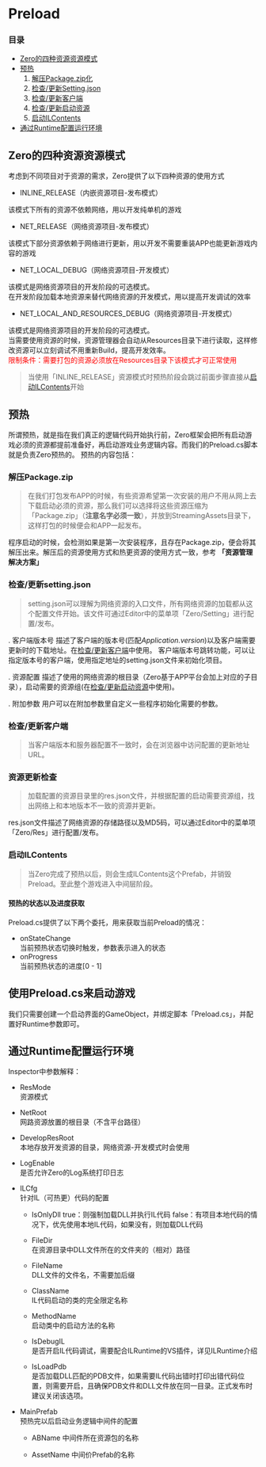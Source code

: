 # Preload

### 目录
- [Zero的四种资源资源模式](#Zero的四种资源资源模式)
- [预热](#预热)
    1. [解压Package.zip化](#解压Package.zip)
    2. [检查/更新Setting.json](#检查/更新setting.json)
    3. [检查/更新客户端](#检查/更新客户端)
    4. [检查/更新启动资源](#检查/更新启动资源)
    5. [启动ILContents](#启动ILContents)
- [通过Runtime配置运行环境](#通过Runtime配置运行环境)
 

## Zero的四种资源资源模式
考虑到不同项目对于资源的需求，Zero提供了以下四种资源的使用方式

- INLINE_RELEASE（内嵌资源项目-发布模式）
 
该模式下所有的资源不依赖网络，用以开发纯单机的游戏

- NET_RELEASE（网络资源项目-发布模式）  

该模式下部分资源依赖于网络进行更新，用以开发不需要重装APP也能更新游戏内容的游戏

- NET_LOCAL_DEBUG（网络资源项目-开发模式）  

该模式是网络资源项目的开发阶段的可选模式。  
在开发阶段加载本地资源来替代网络资源的开发模式，用以提高开发调试的效率

- NET_LOCAL_AND_RESOURCES_DEBUG（网络资源项目-开发模式）

该模式是网络资源项目的开发阶段的可选模式。    
当需要使用资源的时候，资源管理器会自动从Resources目录下进行读取，这样修改资源可以立刻调试不用重新Build，提高开发效率。  
<font color=#FF0000>限制条件：需要打包的资源必须放在Resources目录下该模式才可正常使用</font>

>当使用「INLINE_RELEASE」资源模式时预热阶段会跳过前面步骤直接从[启动ILContents](#启动ILContents)开始


## 预热
所谓预热，就是指在我们真正的逻辑代码开始执行前，Zero框架会把所有启动游戏必须的资源都提前准备好，再启动游戏业务逻辑内容。而我们的Preload.cs脚本就是负责Zero预热的。
预热的内容包括：

### 解压Package.zip
>在我们打包发布APP的时候，有些资源希望第一次安装的用户不用从网上去下载启动必须的资源，那么我们可以选择将这些资源压缩为「Package.zip」（**注意名字必须一致**），并放到StreamingAssets目录下，这样打包的时候便会和APP一起发布。

程序启动的时候，会检测如果是第一次安装程序，且存在Package.zip，便会将其解压出来。解压后的资源使用方式和热更资源的使用方式一致，参考 **「资源管理解决方案」**

### 检查/更新setting.json
>setting.json可以理解为网络资源的入口文件，所有网络资源的加载都从这个配置文件开始。该文件可通过Editor中的菜单项「Zero/Setting」进行配置/发布。

. 客户端版本号
描述了客户端的版本号(匹配*Application.version*)以及客户端需要更新时的下载地址。在[检查/更新客户端](#检查/更新客户端)中使用。
客户端版本号跳转功能，可以让指定版本号的客户端，使用指定地址的setting.json文件来初始化项目。

. 资源配置
描述了使用的网络资源的根目录（Zero基于APP平台会加上对应的子目录），启动需要的资源组(在[检查/更新启动资源](#检查/更新启动资源)中使用)。

. 附加参数
用户可以在附加参数里自定义一些程序初始化需要的参数。

### 检查/更新客户端
>当客户端版本和服务器配置不一致时，会在浏览器中访问配置的更新地址URL。

### 资源更新检查
>加载配置的资源目录里的res.json文件，并根据配置的启动需要资源组，找出网络上和本地版本不一致的资源并更新。

res.json文件描述了网络资源的存储路径以及MD5码，可以通过Editor中的菜单项「Zero/Res」进行配置/发布。

### 启动ILContents
>当Zero完成了预热以后，则会生成ILContents这个Prefab，并销毁Preload。至此整个游戏进入中间层阶段。

#### 预热的状态以及进度获取

Preload.cs提供了以下两个委托，用来获取当前Preload的情况：
- onStateChange  
当前预热状态切换时触发，参数表示进入的状态
- onProgress  
当前预热状态的进度[0 - 1]

## 使用Preload.cs来启动游戏
我们只需要创建一个启动界面的GameObject，并绑定脚本「Preload.cs」，并配置好Runtime参数即可。


## 通过Runtime配置运行环境
Inspector中参数解释：

- ResMode  
资源模式

- NetRoot  
网路资源放置的根目录（不含平台路径）

- DevelopResRoot  
本地存放开发资源的目录，网络资源-开发模式时会使用

- LogEnable  
是否允许Zero的Log系统打印日志

- ILCfg  
针对IL（可热更）代码的配置

    - IsOnlyDll 
    true：则强制加载DLL并执行IL代码  false：有项目本地代码的情况下，优先使用本地IL代码，如果没有，则加载DLL代码
    
    - FileDir  
    在资源目录中DLL文件所在的文件夹的（相对）路径
    
    - FileName  
    DLL文件的文件名，不需要加后缀
    
    - ClassName  
    IL代码启动的类的完全限定名称
    
    - MethodName  
    启动类中的启动方法的名称
    
    - IsDebugIL  
    是否开启IL代码调试，需要配合ILRuntime的VS插件，详见ILRuntime介绍
    
    - IsLoadPdb  
    是否加载DLL匹配的PDB文件，如果需要IL代码出错时打印出错代码位置，则需要开启，且确保PDB文件和DLL文件放在同一目录。正式发布时建议关闭该选项。

 - MainPrefab    
 预热完以后启动业务逻辑中间件的配置

    - ABName
    中间件所在资源包的名称
    
    - AssetName
    中间价Prefab的名称
    
    
    